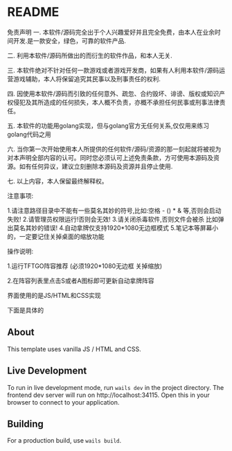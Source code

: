 # README
免责声明
一. 本软件/源码完全出于个人兴趣爱好并且完全免费，由本人在业余时间开发.是一款安全，绿色，可靠的软件产品.

二. 利用本软件/源码所做出的而衍生的软件作品，和本人无关.

三. 本软件绝对不针对任何一款游戏或者游戏开发商，如果有人利用本软件/源码运营游戏辅助，本人将保留追究其民事以及刑事责任的权利.

四. 因使用本软件/源码而引致的任何意外、疏忽、合约毁坏、诽谤、版权或知识产权侵犯及其所造成的任何损失，本人概不负责，亦概不承担任何民事或刑事法律责任。

五. 本软件的功能用golang实现，但与golang官方无任何关系,仅仅用来练习golang代码之用

六. 当你第一次开始使用本人所提供的任何软件/源码/资源的那一刻起就将被视为对本声明全部内容的认可。同时您必须认可上述免责条款，方可使用本源码及资源。如有任何异议，建议立刻删除本源码及资源并且停止使用.

七. 以上内容，本人保留最终解释权。


注意事项:

1.请注意路径目录中不能有一些莫名其妙的符号,比如:空格 - () * & 等,否则会启动失败!
2.请管理员权限运行!否则会无效!
3.请关闭杀毒软件,否则文件会被杀  比如弹出莫名其妙的错误!
4.自动拿牌仅支持1920*1080无边框模式
5.笔记本等屏幕小的，一定要记住关掉桌面的缩放功能


操作说明:

1.运行TFTGO阵容推荐 (必须1920*1080无边框 关掉缩放)

2.在阵容列表里点击S或者A图标即可更新自动拿牌阵容






界面使用的是JS/HTML和CSS实现 

下面是具体的


## About

This template uses vanilla JS / HTML and CSS.

## Live Development

To run in live development mode, run `wails dev` in the project directory. The frontend dev server will run
on http://localhost:34115. Open this in your browser to connect to your application.

## Building

For a production build, use `wails build`.



